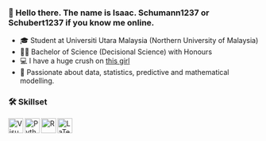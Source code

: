 ### 👋 Hello there. The name is Isaac. Schumann1237 or Schubert1237 if you know me online.

- 🎓 Student at Universiti Utara Malaysia (Northern University of Malaysia)
- 🧑‍🔬 Bachelor of Science (Decisional Science) with Honours
- 💻 I have a huge crush on <a href="https://github.com/Phavanee"> this girl </a>
- 💌 Passionate about data, statistics, predictive and mathematical modelling.

### 🛠️ Skillset

<img align="left" alt="Visual Basic" width="30px" styles="padding-right:10px;" src="https://cdn.jsdelivr.net/gh/devicons/devicon@latest/icons/visualbasic/visualbasic-original.svg" />
<img align="left" alt="Python" width="30px" styles="padding-right:10px;" src="https://cdn.jsdelivr.net/gh/devicons/devicon@latest/icons/python/python-original.svg" />
<img align="left" alt="R" width="30px" styles="padding-right:10px;" src="https://cdn.jsdelivr.net/gh/devicons/devicon@latest/icons/r/r-original.svg" />
<img align="left" alt="LaTeX" width="30px" styles="padding-right:px;" src="https://cdn.jsdelivr.net/gh/devicons/devicon@latest/icons/latex/latex-original.svg" />
          
          
          


